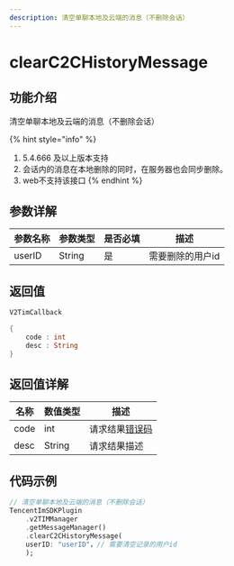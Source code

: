 ```yaml
---
description: 清空单聊本地及云端的消息（不删除会话）
---
```


# clearC2CHistoryMessage

## 功能介绍

清空单聊本地及云端的消息（不删除会话）

{% hint style="info" %}
1. 5.4.666 及以上版本支持
2. 会话内的消息在本地删除的同时，在服务器也会同步删除。
3. web不支持该接口
{% endhint %}

## 参数详解

| 参数名称   | 参数类型   | 是否必填 | 描述        |
| ------ | ------ | ---- | --------- |
| userID | String | 是    | 需要删除的用户id |

## 返回值

```dart
V2TimCallback

{
    code : int
    desc : String
}
```

## 返回值详解

| 名称   | 数值类型   | 描述                                                             |
| ---- | ------ | -------------------------------------------------------------- |
| code | int    | 请求结果[错误码](https://cloud.tencent.com/document/product/269/1671) |
| desc | String | 请求结果描述                                                         |

## 代码示例  &#x20;

```dart
// 清空单聊本地及云端的消息（不删除会话）
TencentImSDKPlugin
    .v2TIMManager
    .getMessageManager()
    .clearC2CHistoryMessage(
    userID: "userID"，// 需要清空记录的用户id
    );
```
